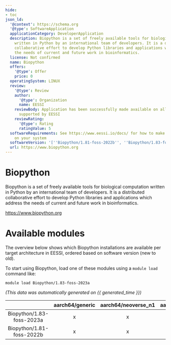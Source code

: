 ```yaml
---
hide:
- toc
json_ld:
  '@context': https://schema.org
  '@type': SoftwareApplication
  applicationCategory: DeveloperApplication
  description: Biopython is a set of freely available tools for biological computation
    written in Python by an international team of developers. It is a distributed
    collaborative effort to develop Python libraries and applications which address
    the needs of current and future work in bioinformatics.
  license: Not confirmed
  name: Biopython
  offers:
    '@type': Offer
    price: 0
  operatingSystem: LINUX
  review:
    '@type': Review
    author:
      '@type': Organization
      name: EESSI
    reviewBody: Application has been successfully made available on all architectures
      supported by EESSI
    reviewRating:
      '@type': Rating
      ratingValue: 5
  softwareRequirements: See https://www.eessi.io/docs/ for how to make EESSI available
    on your system
  softwareVersion: '[''Biopython/1.81-foss-2022b'', ''Biopython/1.83-foss-2023a'']'
  url: https://www.biopython.org
---
```


Biopython
=========


Biopython is a set of freely available tools for biological computation written in Python by an international team of developers. It is a distributed collaborative effort to develop Python libraries and applications which address the needs of current and future work in bioinformatics.

https://www.biopython.org
# Available modules


The overview below shows which Biopython installations are available per target architecture in EESSI, ordered based on software version (new to old).

To start using Biopython, load one of these modules using a `module load` command like:

```shell
module load Biopython/1.83-foss-2023a
```

*(This data was automatically generated on {{ generated_time }})*  

| |aarch64/generic|aarch64/neoverse_n1|aarch64/neoverse_v1|x86_64/generic|x86_64/amd/zen2|x86_64/amd/zen3|x86_64/amd/zen4|x86_64/intel/haswell|x86_64/intel/sapphirerapids|x86_64/intel/skylake_avx512|
| :---: | :---: | :---: | :---: | :---: | :---: | :---: | :---: | :---: | :---: | :---: |
|Biopython/1.83-foss-2023a|x|x|x|x|x|x|x|x|x|x|
|Biopython/1.81-foss-2022b|x|x|x|x|x|x|x|x|x|x|
